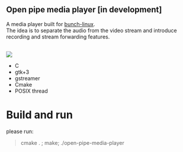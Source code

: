 ## Open pipe media player [in development]

A media player built for [bunch-linux](https://waelkarman.github.io/bunch-linux-manifests/). <br>
The idea is to separate the audio from the video stream and introduce recording and stream forwarding features.<br><br>

<img src="doc/screen.gif">

- C
- gtk+3
- gstreamer
- Cmake
- POSIX thread

# Build and run
please run: 
> cmake . ; make; ./open-pipe-media-player
